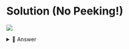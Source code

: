 # Solution (No Peeking!)
![](https://www.youtube.com/watch?v=qTyCw0q8a70)

<details> <summary> 👀 Answer </summary>

```python
import random
greetings = ["Hello there!", "Konnichiwa", "Guten Tag!", "Bore Da!"]
index = random.randint(0,3)
print(greetings[index])


                              
</details>